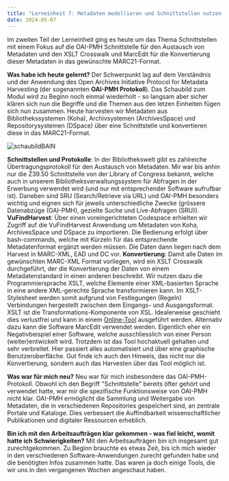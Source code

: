 ```yaml
---
title: "Lerneinheit 7: Metadaten modellieren und Schnittstellen nutzen B (Schnittstellen)"
date: 2024-05-07
---
```

Im zweiten Teil der Lerneinheit ging es heute um das Thema Schnittstellen mit einem Fokus auf die OAI-PMH Schnittstelle für den Austausch von Metadaten und den XSLT Crosswalk und MarcEdit für die Konvertierung dieser Metadaten in das gewünschte MARC21-Format.

**Was habe ich heute gelernt?**
Der Schwerpunkt lag auf dem Verständnis und der Anwendung des Open Archives Initiative Protocol for Metadata Harvesting (der sogenannten **OAI-PMH Protokoll**). Das Schaubild zum Modul wird zu Beginn noch einmal wiederholt - so langsam aber sicher klären sich nun die Begriffe und die Themen aus den letzen Einheiten fügen sich nun zusammen. Heute harvesten wir Metadaten aus Bibliothekssystemen (Koha), Archivsystemen (ArchivesSpace) und Repositorysystemen (DSpace) über eine Schnittstelle und konvertieren diese in das MARC21-Format.

![schaubildBAIN](https://github.com/user-attachments/assets/1dc9ea00-1665-4f17-b7c6-d175b4fc5ad7)

**Schnittstellen und Protokolle**: In der Bibliothekswelt gibt es zahlreiche Übertragungsprotokoll für den Austausch von Metadaten. Mir war bis anhin nur die Z39.50 Schnittstelle von der Library of Congress bekannt, welche auch in unserem Bibliotheksverwaltungssystem für Abfragen in der Erwerbung verwendet wird (und nur mit entsprechender Software aufrufbar ist). Daneben sind SRU (Search/Retrieve via URL) und OAI-PMH besonders wichtig und eignen sich für jeweils unterschiedliche Zwecke (grössere Datenabzüge (OAI-PMH), gezielte Suche und Live-Abfragen (SRU)).
**VuFindHarvest**: Über einen voreingerichteten Codespace erhielten wir Zugriff auf die VuFindHarvest Anwendung um Metadaten von Koha, ArchivesSpace und DSpace zu importieren. Die Bedienung erfolgt über bash-commands, welche mit Kürzeln für das entsprechende Metadatenformat ergänzt werden müssen. Die Daten dann liegen nach dem Harvest in MARC-XML, EAD und DC vor. 
**Konvertierung**: Damit alle Daten im gewünschten MARC-XML Format vorliegen, wird ein XSLT Crosswalk durchgeführt, der die Konvertierung der Daten von einem Metadatenstandard in einen anderen beschreibt. Wir nutzen dazu die Programmiersprache XSLT, welche Elemente einer XML-basierten Sprache in eine andere XML-gerechte Sprache transformieren kann. Im XSLT-Stylesheet werden somit aufgrund von Festlegungen (Regeln) Verbindungen hergestellt zwischen dem Eingangs- und Ausgangsformat. XSLT ist die Transformations-Komponente von XSL. Idealerweise geschieht dies verlustfrei und kann in einem [Online-Tool](http://xsltransform.net) ausgeführt werden.
Alternativ dazu kann die Software MarcEdit verwendet werden. Eigentlich eher ein Negativbeispiel einer Software, welche ausschliesslich von einer Person (weiter)entwickelt wird. Trotzdem ist das Tool hochaktuell gehalten und sehr verbreitet. Hier passiert alles automatisiert und über eine graphische Benutzeroberfläche. Gut finde ich auch den Hinweis, das nicht nur die Konvertierung, sondern auch das Harvesten über das Tool möglich ist.

**Was war für mich neu?**
Neu war für mich insbesondere das OAI-PMH-Protokoll. Obwohl ich den Begriff "Schnittstelle" bereits öfter gehört und verwendet hatte, war mir die spezifische Funktionsweise von OAI-PMH nicht klar. OAI-PMH ermöglicht die Sammlung und Weitergabe von Metadaten, die in verschiedenen Repositories gespeichert sind, an zentrale Portale und Kataloge. Dies verbessert die Auffindbarkeit wissenschaftlicher Publikationen und digitaler Ressourcen erheblich.

**Bin ich mit den Arbeitsaufträgen klar gekommen - was fiel leicht, womit hatte ich Schwierigkeiten?**
Mit den Arbeitsaufträgen bin ich insgesamt gut zurechtgekommen. Zu Beginn brauchte es etwas Zeit, bis ich mich wieder in den verschiedenen Software-Anwendungen zurecht gefunden habe und die benötigten Infos zusammen hatte. Das waren ja doch einige Tools, die wir uns in den vergangenen Wochen angeschaut haben. 
